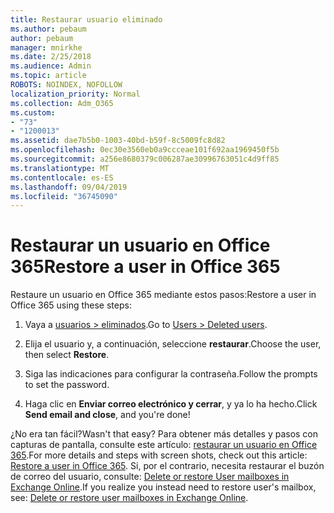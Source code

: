 ```yaml
---
title: Restaurar usuario eliminado
ms.author: pebaum
author: pebaum
manager: mnirkhe
ms.date: 2/25/2018
ms.audience: Admin
ms.topic: article
ROBOTS: NOINDEX, NOFOLLOW
localization_priority: Normal
ms.collection: Adm_O365
ms.custom:
- "73"
- "1200013"
ms.assetid: dae7b5b0-1003-40bd-b59f-8c5009fc8d82
ms.openlocfilehash: 0ec30e3560eb0a9ccceae101f692aa1969450f5b
ms.sourcegitcommit: a256e8680379c006287ae30996763051c4d9ff85
ms.translationtype: MT
ms.contentlocale: es-ES
ms.lasthandoff: 09/04/2019
ms.locfileid: "36745090"
---
```

# <a name="restore-a-user-in-office-365"></a><span data-ttu-id="4d391-102">Restaurar un usuario en Office 365</span><span class="sxs-lookup"><span data-stu-id="4d391-102">Restore a user in Office 365</span></span>

<span data-ttu-id="4d391-103">Restaure un usuario en Office 365 mediante estos pasos:</span><span class="sxs-lookup"><span data-stu-id="4d391-103">Restore a user in Office 365 using these steps:</span></span>
  
1. <span data-ttu-id="4d391-104">Vaya a [usuarios \> eliminados](https://admin.microsoft.com/adminportal/home#/deletedusers).</span><span class="sxs-lookup"><span data-stu-id="4d391-104">Go to [Users \> Deleted users](https://admin.microsoft.com/adminportal/home#/deletedusers).</span></span>

2. <span data-ttu-id="4d391-105">Elija el usuario y, a continuación, seleccione **restaurar**.</span><span class="sxs-lookup"><span data-stu-id="4d391-105">Choose the user, then select **Restore**.</span></span>

3. <span data-ttu-id="4d391-106">Siga las indicaciones para configurar la contraseña.</span><span class="sxs-lookup"><span data-stu-id="4d391-106">Follow the prompts to set the password.</span></span>

4. <span data-ttu-id="4d391-107">Haga clic en **Enviar correo electrónico y cerrar**, y ya lo ha hecho.</span><span class="sxs-lookup"><span data-stu-id="4d391-107">Click **Send email and close**, and you're done!</span></span>

<span data-ttu-id="4d391-108">¿No era tan fácil?</span><span class="sxs-lookup"><span data-stu-id="4d391-108">Wasn't that easy?</span></span> <span data-ttu-id="4d391-109">Para obtener más detalles y pasos con capturas de pantalla, consulte este artículo: [restaurar un usuario en Office 365](https://docs.microsoft.com/office365/admin/add-users/restore-user).</span><span class="sxs-lookup"><span data-stu-id="4d391-109">For more details and steps with screen shots, check out this article: [Restore a user in Office 365](https://docs.microsoft.com/office365/admin/add-users/restore-user).</span></span> <span data-ttu-id="4d391-110">Si, por el contrario, necesita restaurar el buzón de correo del usuario, consulte: [Delete or restore User mailboxes in Exchange Online](https://docs.microsoft.com/exchange/recipients-in-exchange-online/delete-or-restore-mailboxes).</span><span class="sxs-lookup"><span data-stu-id="4d391-110">If you realize you instead need to restore user's mailbox, see: [Delete or restore user mailboxes in Exchange Online](https://docs.microsoft.com/exchange/recipients-in-exchange-online/delete-or-restore-mailboxes).</span></span>